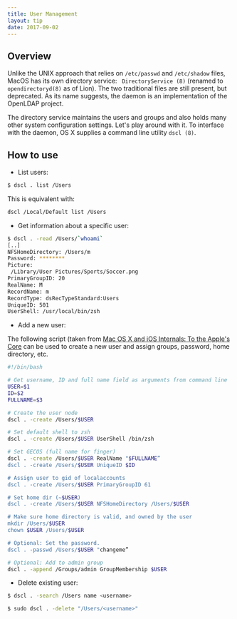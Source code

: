 ```yaml
---
title: User Management
layout: tip
date: 2017-09-02
---
```


## Overview

Unlike the UNIX approach that relies on ```/etc/passwd``` and ```/etc/shadow``` files, MacOS has its own directory service: ``` DirectoryService (8)``` (renamed to ```opendirectoryd(8)``` as of Lion). The two traditional files are still present, but deprecated. As its name suggests, the daemon is an implementation of the OpenLDAP project. 

The directory service maintains the users and groups and also holds many other system configuration settings. Let's play around with it. To interface with the daemon, OS X supplies a command line utility ```dscl (8)```.

## How to use

* List users:
```bash
$ dscl . list /Users
```

This is equivalent with:
```bash
dscl /Local/Default list /Users
```
* Get information about a specific user:
```bash
$ dscl . -read /Users/`whoami`
[..]
NFSHomeDirectory: /Users/m
Password: ********
Picture:
 /Library/User Pictures/Sports/Soccer.png
PrimaryGroupID: 20
RealName: M
RecordName: m
RecordType: dsRecTypeStandard:Users
UniqueID: 501
UserShell: /usr/local/bin/zsh
```
* Add a new user:

The following script (taken from [Mac OS X and iOS Internals: To the Apple's Core](http://www.wrox.com/WileyCDA/WroxTitle/Mac-OS-X-and-iOS-Internals-To-the-Apple-s-Core.productCd-1118057651.html) can be used to create a new user and assign groups, password, home directory, etc.

```bash
#!/bin/bash

# Get username, ID and full name field as arguments from command line
USER=$1
ID=$2
FULLNAME=$3      

# Create the user node
dscl . -create /Users/$USER

# Set default shell to zsh
dscl . -create /Users/$USER UserShell /bin/zsh

# Set GECOS (full name for finger)
dscl . -create /Users/$USER RealName "$FULLNAME”
dscl . -create /Users/$USER UniqueID $ID

# Assign user to gid of localaccounts
dscl . -create /Users/$USER PrimaryGroupID 61

# Set home dir (∼$USER)
dscl . -create /Users/$USER NFSHomeDirectory /Users/$USER

# Make sure home directory is valid, and owned by the user
mkdir /Users/$USER
chown $USER /Users/$USER

# Optional: Set the password.
dscl . -passwd /Users/$USER "changeme”

# Optional: Add to admin group
dscl . -append /Groups/admin GroupMembership $USER
```
* Delete existing user:
```bash
$ dscl . -search /Users name <username>

$ sudo dscl . -delete "/Users/<username>"
```
